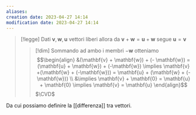 ```yaml
---
aliases: 
creation date: 2023-04-27 14:14
modification date: 2023-04-27 14:14
---
```


>[!legge]
>Dati $\mathbf{v},\mathbf{w},\mathbf{u}$ vettori liberi allora da $\mathbf{v} + \mathbf{w} = \mathbf{u} + \mathbf{w}$ segue $\mathbf{u} =\mathbf{v}$
>
>>[!dim]
>>Sommando ad ambo i membri $- \mathbf{w}$ otteniamo $$\begin{align}
>>&(\mathbf{v} + \mathbf{w}) + (- \mathbf{w}) = (\mathbf{u} + \mathbf{w}) + (-\mathbf{w}) \implies \mathbf{v} +(\mathbf{w} + (-\mathbf{w})) = \mathbf{u} + (\mathbf{w} + (-\mathbf{w})) \\
>> &\implies \mathbf{v} + \mathbf{0} = \mathbf{u} + \mathbf{0} \implies \mathbf{v} = \mathbf{u}
>>\end{align}$$
>>$\CVD$ 

Da cui possiamo definire la [[differenza]] tra vettori. 